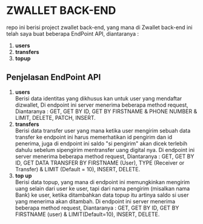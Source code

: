 # ZWALLET BACK-END

repo ini berisi project zwallet back-end, yang mana di Zwallet back-end ini telah saya buat beberapa EndPoint API, diantaranya :

1. <b>users</b>
2. <b>transfers</b>
3. <b>topup</b>

## Penjelasan EndPoint API

1.  <b>users</b> <br>
    Berisi data identitas yang dikhusus kan untuk user yang mendaftar dizwallet, Di endpoint ini server menerima beberapa method request, Diantaranya :
    GET, GET BY ID, GET BY FIRSTNAME & PHONE NUMBER & LIMIT, DELETE, PATCH, INSERT.
2.  <b>transfers</b><br>
    Berisi data transfer user yang mana ketika user mengirim sebuah data transfer ke endpoint ini harus memerhatikan id pengirim dan id penerima, juga di endpoint ini saldo "si pengirim" akan dicek terlebih dahulu sebelum sipengirim mentransfer uang digital nya.
    Di endpoint ini server menerima beberapa method request, Diantaranya :
    GET, GET BY ID, GET DATA TRANSFER BY FIRSTNAME (User), TYPE (Receiver or Transfer) & LIMIT (Default = 10), INSERT, DELETE.
3.  <b>top up</b><br>
    Berisi data topup, yang mana di endpoint ini memungkinkan mengirim uang selain dari user ke user, tapi dari nama pengirim (misalkan nama Bank) ke user, ketika ditambahkan data topup itu artinya saldo si user yang menerima akan ditambah.
    Di endpoint ini server menerima beberapa method request, Diantaranya :
    GET, GET BY ID, GET BY FIRSTNAME (user) & LIMIT(Default=10), INSERT, DELETE.
